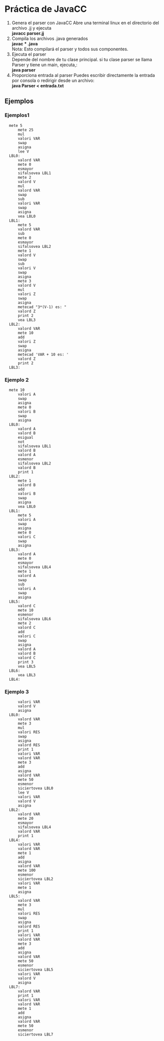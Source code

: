 # Práctica de JavaCC
1. Genera el parser con JavaCC
   Abre una terminal linux en el directorio del archivo .jj y ejecuta<br>
   **javacc parser.jj**
2. Compila los archivos .java generados<br>
   **javac * .java**<br>
   Nota: Esto compilará el parser y todos sus componentes.
3. Ejecuta el parser<br>
   Depende del nombre de tu clase principal. si tu clase parser se llama Parser y tiene un main, ejecuta,:<br>
   **java parser**<br>
4. Proporciona entrada al parser
   Puedes escribir directamente la entrada por consola o redirigir desde un archivo:<br>
   **java Parser < entrada.txt**
## Ejemplos
   ### Ejemplos1
      mete 5
          mete 25
          mul
          valori VAR
          swap
          asigna
          lee V
      LBL0:
          valord VAR
          mete 0
          esmayor
          sifalsovea LBL1
          mete 2
          valord V
          mul
          valord VAR
          swap
          sub
          valori VAR
          swap
          asigna
          vea LBL0
      LBL1:
          mete 5
          valord VAR
          sub
          mete 0
          esmayor
          sifalsovea LBL2
          mete 1
          valord V
          swap
          sub
          valori V
          swap
          asigna
          mete 3
          valord V
          mul
          valori Z
          swap
          asigna
          metecad "3*(V-1) es: "
          valord Z
          print 2
          vea LBL3
      LBL2:
          valord VAR
          mete 10
          add
          valori Z
          swap
          asigna
          metecad 'VAR + 10 es: '
          valord Z
          print 2
      LBL3:
   
   ### Ejemplo 2
      mete 10
          valori A
          swap
          asigna
          mete 0
          valori B
          swap
          asigna
      LBL0:
          valord A
          valord B
          esigual
          not
          sifalsovea LBL1
          valord B
          valord A
          esmenor
          sifalsovea LBL2
          valord B
          print 1
      LBL2:
          mete 1
          valord B
          add
          valori B
          swap
          asigna
          vea LBL0
      LBL1:
          mete 5
          valori A
          swap
          asigna
          mete 0
          valori C
          swap
          asigna
      LBL3:
          valord A
          mete 0
          esmayor
          sifalsovea LBL4
          mete 1
          valord A
          swap
          sub
          valori A
          swap
          asigna
      LBL5:
          valord C
          mete 10
          esmenor
          sifalsovea LBL6
          mete 2
          valord C
          add
          valori C
          swap
          asigna
          valord A
          valord B
          valord C
          print 3
          vea LBL5
      LBL6:
          vea LBL3
      LBL4:

   ### Ejemplo 3
          valori VAR
          valord V
          asigna
      LBL0:
          valord VAR
          mete 3
          mul
          valori RES
          swap
          asigna
          valord RES
          print 1
          valori VAR
          valord VAR
          mete 3
          add
          asigna
          valord VAR
          mete 50
          esmenor
          siciertovea LBL0
          lee V
          valori VAR
          valord V
          asigna
      LBL2:
          valord VAR
          mete 20
          esmayor
          sifalsovea LBL4
          valord VAR
          print 1
      LBL4:
          valori VAR
          valord VAR
          mete 1
          add
          asigna
          valord VAR
          mete 100
          esmenor
          siciertovea LBL2
          valori VAR
          mete 1
          asigna
      LBL5:
          valord VAR
          mete 3
          mul
          valori RES
          swap
          asigna
          valord RES
          print 1
          valori VAR
          valord VAR
          mete 3
          add
          asigna
          valord VAR
          mete 50
          esmenor
          siciertovea LBL5
          valori VAR
          valord V
          asigna
      LBL7:
          valord VAR
          print 1
          valori VAR
          valord VAR
          mete 1
          add
          asigna
          valord VAR
          mete 50
          esmenor
          siciertovea LBL7
   
